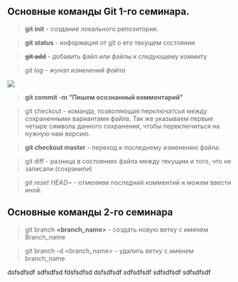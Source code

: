 ## Основные команды Git 1-го семинара.

>**git init** - создание локального репозитория.

>**git status** - информация от git о его текущем состоянии

>~~**git add**~~ - добавить файл или файлы к следующему коммиту

>*git log* - *жунал изменений файла*

![](https://avatars.mds.yandex.net/i?id=1ba5970a73ab5b8b61d8b762d6b83b31-5221753-images-thumbs&n=13)

>**git commit -m "Пишем осознанный комментарий"**

>git checkout - команда, позволяющая перключатсья между сохраненными вариантами файла. Так же указываем первые четыре символа данного сохранения, чтобы переключиться на нужную нам версию.

>**git checkout master** - переход к последнему изменению файла.

>git diff - разница в состояниях файла между текущим и того, что не записали (сохранили)

>*git reset HEAD~* - отменяем последний комментий и можем ввести иной.



## Основные команды 2-го семинара

> git branch **<branch_name>** - создать новую ветку с именем Branch_name

> git branch -d <branch_name> - удалить ветку с именем branch_name

dsfsdfsdf
sdfsdfsd
fdsfsdfsd
dsfsdfsdf
sdfsdfsdf
sdfsdfsdf
sdfsdfsdf

